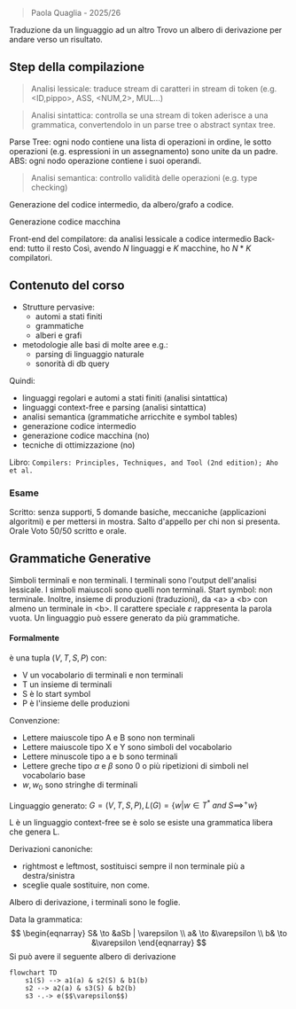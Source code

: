 > Paola Quaglia - 2025/26

Traduzione da un linguaggio ad un altro
Trovo un albero di derivazione per andare verso un risultato. 

## Step della compilazione

>Analisi lessicale: traduce stream di caratteri in stream di token (e.g. <ID,pippo>, ASS, <NUM,2>, MUL...)

> Analisi sintattica: controlla se una stream di token aderisce a una grammatica, convertendolo in un parse tree o abstract syntax tree.

Parse Tree: ogni nodo contiene una lista di operazioni in ordine, le sotto operazioni (e.g. espressioni in un assegnamento) sono unite da un padre.
ABS: ogni nodo operazione contiene i suoi operandi.

> Analisi semantica: controllo validità delle operazioni (e.g. type checking)

Generazione del codice intermedio, da albero/grafo a codice.

Generazione codice macchina

Front-end del compilatore: da analisi lessicale a codice intermedio
Back-end: tutto il resto
Così, avendo $N$ linguaggi e $K$ macchine, ho $N*K$ compilatori. 

## Contenuto del corso
- Strutture pervasive:
	- automi a stati finiti
	- grammatiche
	- alberi e grafi
- metodologie alle basi di molte aree e.g.:
	- parsing di linguaggio naturale
	- sonorità di db query

Quindi:
- linguaggi regolari e automi a stati finiti (analisi sintattica)
- linguaggi context-free e parsing (analisi sintattica)
- analisi semantica (grammatiche arricchite e symbol tables)
- generazione codice intermedio
- generazione codice macchina (no)
- tecniche di ottimizzazione (no)

Libro: `Compilers: Principles, Techniques, and Tool (2nd edition); Aho et al.`

### Esame
Scritto: senza supporti, 5 domande basiche, meccaniche (applicazioni algoritmi) e per mettersi in mostra. Salto d'appello per chi non si presenta.
Orale
Voto 50/50 scritto e orale.

## Grammatiche Generative

Simboli terminali e non terminali.  I terminali sono l'output dell'analisi lessicale. I simboli maiuscoli sono quelli non terminali.
Start symbol: non terminale.
	Inoltre, insieme di produzioni (traduzioni), da \<a\> a \<b\> con almeno un terminale in \<b\>.
Il carattere speciale $\varepsilon$ rappresenta la parola vuota.
Un linguaggio può essere generato da più grammatiche.

#### Formalmente
è una tupla $(V,T,S,P)$ con:
- V un vocabolario di terminali e non terminali
- T un insieme di terminali
- S è lo start symbol
- P è l'insieme delle produzioni

Convenzione:
- Lettere maiuscole tipo A e B sono non terminali
- Lettere maiuscole tipo X e Y sono simboli del vocabolario
- Lettere minuscole tipo a e b sono terminali
- Lettere greche tipo $\alpha$ e $\beta$ sono 0 o più ripetizioni di simboli nel vocabolario base
- $w,w_0$ sono stringhe di terminali

Linguaggio generato: $G=(V,T,S,P), L(G)=\{w|w\in T^* \;and\;S\implies^+w\}$

L è un linguaggio context-free se è solo se esiste una grammatica libera che genera L.

Derivazioni canoniche: 
- rightmost e leftmost, sostituisci sempre il non terminale più a destra/sinistra
- sceglie quale sostituire, non come.

Albero di derivazione, i terminali sono le foglie.


Data la grammatica:
$$ \begin{eqnarray}
S& \to &aSb | \varepsilon \\
a& \to &\varepsilon \\
b& \to &\varepsilon
\end{eqnarray}
$$
Si può avere il seguente albero di derivazione
```mermaid
flowchart TD
	s1(S) --> a1(a) & s2(S) & b1(b)
	s2 --> a2(a) & s3(S) & b2(b)
	s3 -.-> e($$\varepsilon$$)
```


